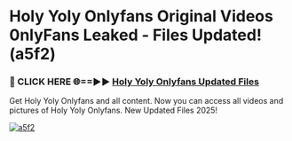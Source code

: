 # Holy Yoly Onlyfans Original Videos 0nlyFans Leaked - Files Updated! (a5f2)

<h3>🔴 CLICK HERE 🌐==►► <a href="https://tinyurl.com/ehrbuxhb" rel="nofollow">Holy Yoly Onlyfans Updated Files</a></h3>

Get Holy Yoly Onlyfans and all content. Now you can access all videos and pictures of Holy Yoly Onlyfans. New Updated Files 2025!

[![a5f2](https://i.imgur.com/lVYEuWS.gif)](https://tinyurl.com/ehrbuxhb)
